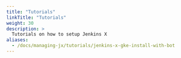 ```yaml
---
title: "Tutorials"
linkTitle: "Tutorials"
weight: 30
description: >
  Tutorials on how to setup Jenkins X
aliases:
  - /docs/managing-jx/tutorials/jenkins-x-gke-install-with-bot
---
```

